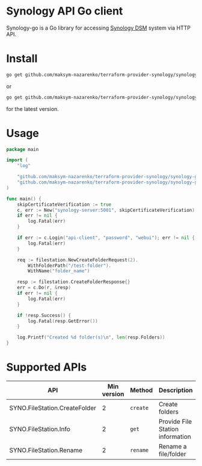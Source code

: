 Synology API Go client
======================

Synology-go is a Go library for accessing [Synology DSM](https://www.synology.com/en-eu/support/developer#tool)
system via HTTP API.

# Install

```bash
go get github.com/maksym-nazarenko/terraform-provider-synology/synology-go@v0.0.1
```

or
```bash
go get github.com/maksym-nazarenko/terraform-provider-synology/synology-go
```
for the latest version.

# Usage

```go
package main

import (
    "log"

	"github.com/maksym-nazarenko/terraform-provider-synology/synology-go/client/api"
	"github.com/maksym-nazarenko/terraform-provider-synology/synology-go/client/api/filestation"
)

func main() {
    skipCertificateVerification := true
    c, err := New("synology-server:5001", skipCertificateVerification)
	if err != nil {
		log.Fatal(err)
	}

	if err := c.Login("api-client", "password", "webui"); err != nil {
		log.Fatal(err)
	}

    req := filestation.NewCreateFolderRequest(2).
		WithFolderPath("/test-folder").
		WithName("folder_name")

	resp := filestation.CreateFolderResponse{}
	err = c.Do(r, &resp)
	if err != nil {
		log.Fatal(err)
	}

    if !resp.Success() {
        log.Fatal(resp.GetError())
    }

    log.Printf("Created %d folder(s)\n", len(resp.Folders))
}
```

# Supported APIs

|API|Min version|Method|Description|
|---|---|---|---|
|SYNO.FileStation.CreateFolder|2|`create`|Create folders|
|SYNO.FileStation.Info|2|`get`|Provide File Station information|
|SYNO.FileStation.Rename|2|`rename`|Rename a file/folder|
